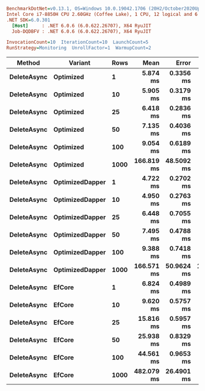 ``` ini

BenchmarkDotNet=v0.13.1, OS=Windows 10.0.19042.1706 (20H2/October2020Update)
Intel Core i7-8850H CPU 2.60GHz (Coffee Lake), 1 CPU, 12 logical and 6 physical cores
.NET SDK=6.0.301
  [Host]     : .NET 6.0.6 (6.0.622.26707), X64 RyuJIT
  Job-DQDBFV : .NET 6.0.6 (6.0.622.26707), X64 RyuJIT

InvocationCount=10  IterationCount=10  LaunchCount=5  
RunStrategy=Monitoring  UnrollFactor=1  WarmupCount=2  

```
|      Method |         Variant | Rows |       Mean |      Error |      StdDev |     Median |        Min |        Max |
|------------ |---------------- |----- |-----------:|-----------:|------------:|-----------:|-----------:|-----------:|
| **DeleteAsync** |       **Optimized** |    **1** |   **5.874 ms** |  **0.3356 ms** |   **0.6780 ms** |   **5.766 ms** |   **5.048 ms** |   **9.329 ms** |
| **DeleteAsync** |       **Optimized** |   **10** |   **5.905 ms** |  **0.3179 ms** |   **0.6422 ms** |   **5.795 ms** |   **5.089 ms** |   **9.108 ms** |
| **DeleteAsync** |       **Optimized** |   **25** |   **6.418 ms** |  **0.2836 ms** |   **0.5729 ms** |   **6.338 ms** |   **5.555 ms** |   **8.760 ms** |
| **DeleteAsync** |       **Optimized** |   **50** |   **7.135 ms** |  **0.4036 ms** |   **0.8152 ms** |   **6.960 ms** |   **5.970 ms** |   **9.521 ms** |
| **DeleteAsync** |       **Optimized** |  **100** |   **9.054 ms** |  **0.6189 ms** |   **1.2502 ms** |   **9.064 ms** |   **6.561 ms** |  **11.297 ms** |
| **DeleteAsync** |       **Optimized** | **1000** | **166.819 ms** | **48.5092 ms** |  **97.9910 ms** | **172.466 ms** |  **36.463 ms** | **338.381 ms** |
| **DeleteAsync** | **OptimizedDapper** |    **1** |   **4.722 ms** |  **0.2702 ms** |   **0.5458 ms** |   **4.506 ms** |   **4.062 ms** |   **6.378 ms** |
| **DeleteAsync** | **OptimizedDapper** |   **10** |   **4.950 ms** |  **0.2763 ms** |   **0.5581 ms** |   **4.773 ms** |   **4.379 ms** |   **7.319 ms** |
| **DeleteAsync** | **OptimizedDapper** |   **25** |   **6.448 ms** |  **0.7055 ms** |   **1.4251 ms** |   **6.119 ms** |   **4.838 ms** |  **12.510 ms** |
| **DeleteAsync** | **OptimizedDapper** |   **50** |   **7.495 ms** |  **0.4788 ms** |   **0.9672 ms** |   **7.178 ms** |   **5.884 ms** |   **9.771 ms** |
| **DeleteAsync** | **OptimizedDapper** |  **100** |   **9.388 ms** |  **0.7418 ms** |   **1.4984 ms** |   **8.958 ms** |   **7.307 ms** |  **13.677 ms** |
| **DeleteAsync** | **OptimizedDapper** | **1000** | **166.571 ms** | **50.9624 ms** | **102.9466 ms** | **175.212 ms** |  **34.549 ms** | **334.356 ms** |
| **DeleteAsync** |          **EfCore** |    **1** |   **6.824 ms** |  **0.4989 ms** |   **1.0077 ms** |   **6.475 ms** |   **5.877 ms** |  **10.758 ms** |
| **DeleteAsync** |          **EfCore** |   **10** |   **9.620 ms** |  **0.5757 ms** |   **1.1630 ms** |   **9.270 ms** |   **8.351 ms** |  **14.164 ms** |
| **DeleteAsync** |          **EfCore** |   **25** |  **15.816 ms** |  **0.5957 ms** |   **1.2033 ms** |  **15.553 ms** |  **14.027 ms** |  **20.616 ms** |
| **DeleteAsync** |          **EfCore** |   **50** |  **25.938 ms** |  **0.8329 ms** |   **1.6825 ms** |  **25.655 ms** |  **22.800 ms** |  **30.354 ms** |
| **DeleteAsync** |          **EfCore** |  **100** |  **44.561 ms** |  **0.9653 ms** |   **1.9499 ms** |  **44.191 ms** |  **41.182 ms** |  **50.938 ms** |
| **DeleteAsync** |          **EfCore** | **1000** | **482.079 ms** | **26.4901 ms** |  **53.5113 ms** | **513.977 ms** | **399.514 ms** | **544.707 ms** |
